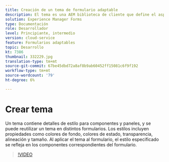 ```yaml
---
title: Creación de un tema de formulario adaptable
description: El tema es una AEM biblioteca de cliente que define el aspecto de su formulario adaptable.
solution: Experience Manager Forms
type: Documentación
role: Desarrollador
level: Principiante, intermedio
version: cloud-service
feature: Formularios adaptables
topic: Desarrollo
kt: 7386
thumbnail: 332229.jpg
translation-type: tm+mt
source-git-commit: 67be45dbd72a8af8b9ab60452ff15081c6f9f192
workflow-type: tm+mt
source-wordcount: '79'
ht-degree: 6%

---
```



# Crear tema

Un tema contiene detalles de estilo para componentes y paneles, y se puede reutilizar un tema en distintos formularios. Los estilos incluyen propiedades como colores de fondo, colores de estado, transparencia, alineación y tamaño. Al aplicar el tema al formulario, el estilo especificado se refleja en los componentes correspondientes del formulario.

>[!VIDEO](https://video.tv.adobe.com/v/332229?quality=12&learn=on)


